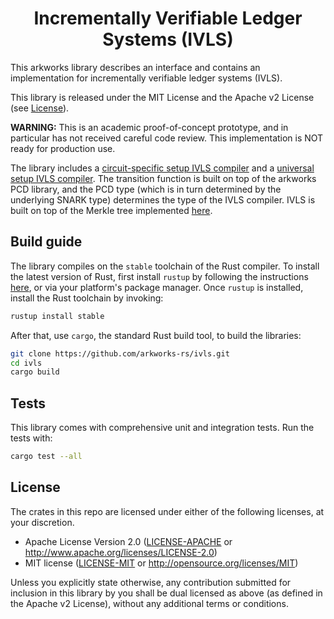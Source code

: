 <h1 align="center">Incrementally Verifiable Ledger Systems (IVLS)</h1>

This arkworks library describes an interface and contains an implementation for incrementally verifiable ledger systems (IVLS).

This library is released under the MIT License and the Apache v2 License (see [License](#license)).

**WARNING:** This is an academic proof-of-concept prototype, and in particular has not received careful code review. This implementation is NOT ready for production use.

The library includes a [circuit-specific setup IVLS compiler](src/compiler/circuit_specific_setup_compiler.rs) and a [universal setup IVLS compiler](src/compiler/universal_setup_compiler.rs). The transition function is built on top of the arkworks PCD library, and the PCD type (which is in turn determined by the underlying SNARK type) determines the type of the IVLS compiler. IVLS is built on top of the Merkle tree implemented [here](src/building_blocks/mt/).

## Build guide

The library compiles on the `stable` toolchain of the Rust compiler. To install the latest version of Rust, first install `rustup` by following the instructions [here](https://rustup.rs/), or via your platform's package manager. Once `rustup` is installed, install the Rust toolchain by invoking:
```bash
rustup install stable
```

After that, use `cargo`, the standard Rust build tool, to build the libraries:
```bash
git clone https://github.com/arkworks-rs/ivls.git
cd ivls
cargo build
```

## Tests
This library comes with comprehensive unit and integration tests. Run the tests with:
```bash
cargo test --all
```

## License

The crates in this repo are licensed under either of the following licenses, at your discretion.

 * Apache License Version 2.0 ([LICENSE-APACHE](LICENSE-APACHE) or http://www.apache.org/licenses/LICENSE-2.0)
 * MIT license ([LICENSE-MIT](LICENSE-MIT) or http://opensource.org/licenses/MIT)

Unless you explicitly state otherwise, any contribution submitted for inclusion in this library by you shall be dual licensed as above (as defined in the Apache v2 License), without any additional terms or conditions.


